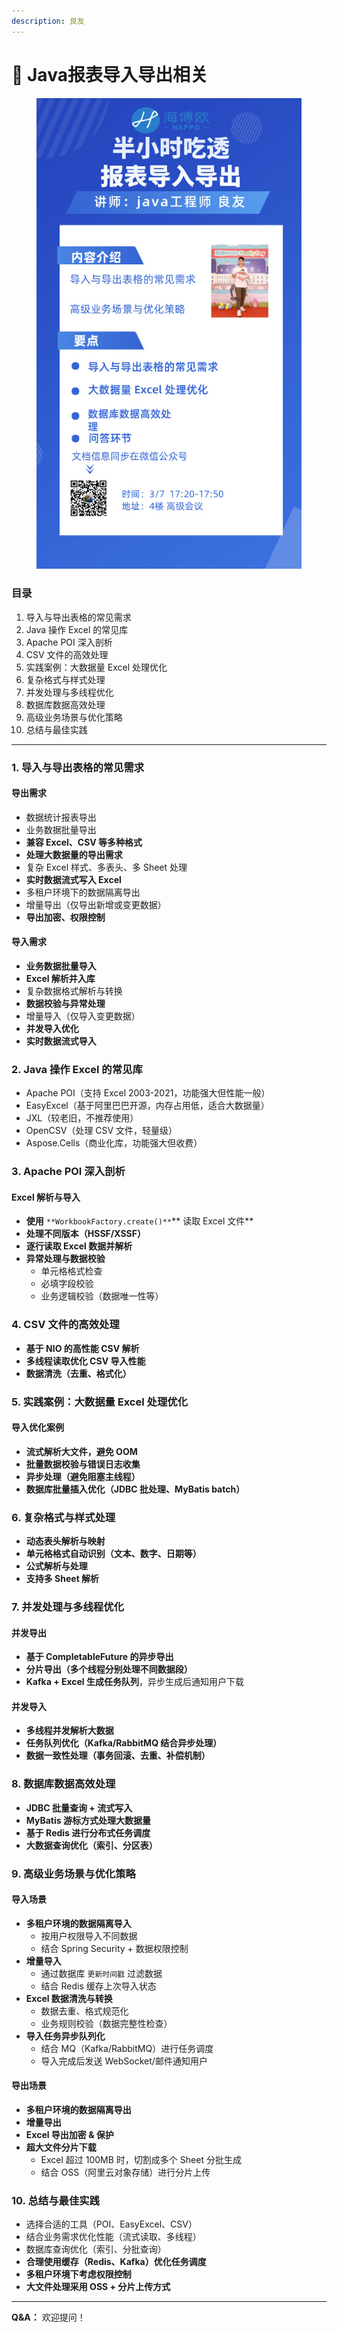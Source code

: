 ```yaml
---
description: 良友
---
```


# 📁 Java报表导入导出相关



<figure><img src="../.gitbook/assets/导入导出__2025-03-07+20_08_58.jpg" alt=""><figcaption></figcaption></figure>

### **目录**

1. 导入与导出表格的常见需求
2. Java 操作 Excel 的常见库
3. Apache POI 深入剖析
4. CSV 文件的高效处理
5. 实践案例：大数据量 Excel 处理优化
6. 复杂格式与样式处理
7. 并发处理与多线程优化
8. 数据库数据高效处理
9. 高级业务场景与优化策略
10. 总结与最佳实践

***

### **1. 导入与导出表格的常见需求**

#### **导出需求**

* 数据统计报表导出
* 业务数据批量导出
* **兼容 Excel、CSV 等多种格式**
* **处理大数据量的导出需求**
* 复杂 Excel 样式、多表头、多 Sheet 处理
* **实时数据流式写入 Excel**
* 多租户环境下的数据隔离导出
* 增量导出（仅导出新增或变更数据）
* **导出加密、权限控制**

#### **导入需求**

* **业务数据批量导入**
* **Excel 解析并入库**
* 复杂数据格式解析与转换
* **数据校验与异常处理**
* 增量导入（仅导入变更数据）
* **并发导入优化**
* **实时数据流式导入**

### **2. Java 操作 Excel 的常见库**

* Apache POI（支持 Excel 2003-2021，功能强大但性能一般）
* EasyExcel（基于阿里巴巴开源，内存占用低，适合大数据量）
* JXL（较老旧，不推荐使用）
* OpenCSV（处理 CSV 文件，轻量级）
* Aspose.Cells（商业化库，功能强大但收费）

### **3. Apache POI 深入剖析**

#### **Excel 解析与导入**

* **使用** `**WorkbookFactory.create()**`\*\* 读取 Excel 文件\*\*
* **处理不同版本（HSSF/XSSF）**
* **逐行读取 Excel 数据并解析**
* **异常处理与数据校验**
  * 单元格格式检查
  * 必填字段校验
  * 业务逻辑校验（数据唯一性等）

### **4. CSV 文件的高效处理**

* **基于 NIO 的高性能 CSV 解析**
* **多线程读取优化 CSV 导入性能**
* **数据清洗（去重、格式化）**

### **5. 实践案例：大数据量 Excel 处理优化**

#### **导入优化案例**

* **流式解析大文件，避免 OOM**
* **批量数据校验与错误日志收集**
* **异步处理（避免阻塞主线程）**
* **数据库批量插入优化（JDBC 批处理、MyBatis batch）**

### **6. 复杂格式与样式处理**

* **动态表头解析与映射**
* **单元格格式自动识别（文本、数字、日期等）**
* **公式解析与处理**
* **支持多 Sheet 解析**

### **7. 并发处理与多线程优化**

#### **并发导出**

* **基于 CompletableFuture 的异步导出**
* **分片导出（多个线程分别处理不同数据段）**
* **Kafka + Excel 生成任务队列**，异步生成后通知用户下载

#### **并发导入**

* **多线程并发解析大数据**
* **任务队列优化（Kafka/RabbitMQ 结合异步处理）**
* **数据一致性处理（事务回滚、去重、补偿机制）**

### **8. 数据库数据高效处理**

* **JDBC 批量查询 + 流式写入**
* **MyBatis 游标方式处理大数据量**
* **基于 Redis 进行分布式任务调度**
* **大数据查询优化（索引、分区表）**

### **9. 高级业务场景与优化策略**

#### **导入场景**

* **多租户环境的数据隔离导入**
  * 按用户权限导入不同数据
  * 结合 Spring Security + 数据权限控制
* **增量导入**
  * 通过数据库 `更新时间戳` 过滤数据
  * 结合 Redis 缓存上次导入状态
* **Excel 数据清洗与转换**
  * 数据去重、格式规范化
  * 业务规则校验（数据完整性检查）
* **导入任务异步队列化**
  * 结合 MQ（Kafka/RabbitMQ）进行任务调度
  * 导入完成后发送 WebSocket/邮件通知用户

#### **导出场景**

* **多租户环境的数据隔离导出**
* **增量导出**
* **Excel 导出加密 & 保护**
* **超大文件分片下载**
  * Excel 超过 100MB 时，切割成多个 Sheet 分批生成
  * 结合 OSS（阿里云对象存储）进行分片上传

### **10. 总结与最佳实践**

* 选择合适的工具（POI、EasyExcel、CSV）
* 结合业务需求优化性能（流式读取、多线程）
* 数据库查询优化（索引、分批查询）
* **合理使用缓存（Redis、Kafka）优化任务调度**
* **多租户环境下考虑权限控制**
* **大文件处理采用 OSS + 分片上传方式**

***

**Q\&A：** 欢迎提问！
